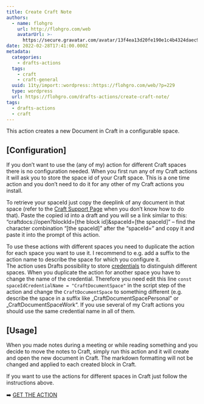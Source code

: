 ```yaml
---
title: Create Craft Note
authors:
  - name: flohgro
    url: http://flohgro.com/web
    avatarUrl: >-
      https://secure.gravatar.com/avatar/13f4ea13d20fe190e1c4b4324daec918?s=96&d=mm&r=g
date: 2022-02-28T17:41:00.000Z
metadata:
  categories:
    - drafts-actions
  tags:
    - craft
    - craft-general
  uuid: 11ty/import::wordpress::https://flohgro.com/web/?p=229
  type: wordpress
  url: https://flohgro.com/drafts-actions/create-craft-note/
tags:
  - drafts-actions
  - craft
---
```

This action creates a new Document in Craft in a configurable space.

## \[Configuration\]

If you don’t want to use the (any of my) action for different Craft spaces there is no configuration needed. When you first run any of my Craft actions it will ask you to store the space id of your Craft space. This is a one time action and you don’t need to do it for any other of my Craft actions you install.

To retrieve your spaceId just copy the deeplink of any document in that space (refer to the [Craft Support Page](https://support.craft.do/hc/en-us/articles/360020043878-How-to-link-into-a-specific-place-in-Craft-with-a-Deeplink) when you don’t know how to do that). Paste the copied id into a draft and you will se a link similar to this: “craftdocs://open?blockId=\[the block id\]&spaceId=\[the spaceId\]” – find the character combination “\[the spaceId\]” after the “spaceId=” and copy it and paste it into the prompt of this action.

To use these actions with different spaces you need to duplicate the action for each space you want to use it. I recommend to e.g. add a suffix to the action name to describe the space for which you configure it.  
The action uses Drafts possibility to store [credentials](https://docs.getdrafts.com/docs/settings/credentials) to distinguish different spaces. When you duplicate the action for another space you have to change the name of the credential. Therefore you need edit this line `const spaceIdCredentialName = "CraftDocumentSpace"` in the script step of the action and change the `CraftDocumentSpace` to something different (e.g. describe the space in a suffix like „CraftDocumentSpacePersonal” or „CraftDocumentSpaceWork“. If you use several of my Craft actions you should use the same credential name in all of them.

## \[Usage\]

When you made notes during a meeting or while reading something and you decide to move the notes to Craft, simply run this action and it will create and open the new document in Craft. The markdown formatting will not be changed and applied to each created block in Craft.

If you want to use the actions for different spaces in Craft just follow the instructions above.

➡️ [GET THE ACTION](https://directory.getdrafts.com/a/1g1)